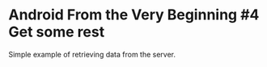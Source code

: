 # Android From the Very Beginning #4 Get some rest
Simple example of retrieving data from the server.
